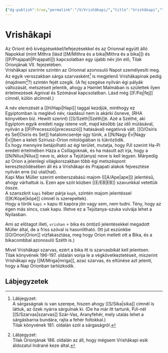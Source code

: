 ```yaml
---
{"dg-publish":true,"permalink":"/V/Vrishâkapi/","title":"Vrishâkapi","tags":["dg_uploaded"],"created":"2023-11-07T10:11","updated":"2023-11-07T10:11"}
---
```



# Vrishâkapi

Az Oriont érő kivégzésekkel/lefejezésekkel és az Orionnal együtt álló Napokkal (mint Mithra (lásd [[M/Mithra és a bika\|Mithra és a bika]]) és [[P/Prajapati\|Prajapati]]) kapcsolatban egy újabb név jön elő, Tilak Orionjának VII. fejezetében.  
Vrishâkapi szerinte szintén az Orionnal azonosuló Napot személyesíti meg. Az egyik versszakban sárga szarvasként[^1] is megjelenő Vrishâkapinak pedig (majdnem[^2]?) szintén fejét szegik. (A fej szegése nyilván égi pályák változását, metszéseit jelentik, ahogy a Hamlet Malmában is születtek ilyen értelmezések Agnival és Szómával kapcsolatban. Lásd még [[F/Fej\|fej]] címnél, külön alcímnél.)  

A név elemzését a [[H/Hapi\|Hapi]] taggal kezdjük, minthogy ez Egyiptomban is meglévő név, ráadásul nem is akárki ősneve, (RHA könyvében biz. Hewitt szerint) [[S/Széth\|Széth]]é. Azé a Széthé, aki Egyiptom egyik eredeti nagy istene volt, majd később (az idő múlásával, nyilván a [[P/Precesszió\|precesszió]] hatásával) negatívvá vált. [[O/Osiris és Set\|Osiris és Set]] hatalomcseréje úgy tűnik, a [[N/Nagy Év\|Nagy Év]]ben a keleti Szíriusz-Orion mitológiában is tükröződik.  
És hogy mennyire betájolható az égi terület, mutatja, hogy PJI szerint Ha-Pi eredeti értelmében Háza a Csillagoknak, és ha másutt azt írja, hogy a [[N/Nílus\|Nílus]] neve is, akkor a Tejút(anya) neve is kell legyen. Márpedig az Orion a jelenlegi világkorszakban több égi metszéspont kereszteződésében áll és a Vrishâkapi és Prajapati alakok fejvesztése nyilván erre (is) utal(hat).  
Kapi Max Müller szerint emberszabású majom ([[A/Ape\|ape]]) jelentésű, ahogy várhattuk is. Ezen ape szót közben [[E/EB\|EB]] szavunkkal vetettük össze.  
A szanszkrit `kapi` héber párja `koph`, szintén majom jelentéssel ([[K/Kópé\|kópé]] címnél is szerepeltek).  
Hogy a török `kapi` = kapu itt kapóra jön vagy sem, nem tudni. Tény, hogy az égen más sincs, csak kapu. Illetve ez a Tejútanya-szuka vulvája lehet a Nyilasban.  

Ami az előtagot illeti, `vrishan` = bika és öntöző jelentésekkel megadott Müller által, de a friss szóval is hasonlítható. (Itt jut eszünkbe [[O/Orion\|Orion]] vízfakasztása, meg hogy Orion mellett ott a Bika, és a bikacombbal azonosuló Széth is.)  

Mivel Vrishâkapi szarvas, ezért a bika itt is szarvasbikát kell jelentsen.  
Tilak könyvének 196-197. oldalán vonja le a végkövetkeztetéseit, miszerint Vrishâkapi egy [[M/Mriga\|mriga]], azaz szarvas, és eltűnése azt jelenti, hogy a Nap Orionban tartózkodik.  

## Lábjegyzetek

[^1]: Lábjegyzet:  
A sárgaságnak is van szerepe, hiszen ahogy [[S/Sika\|sika]] címnél is láttuk, az őzek nyárra sárgulnak ki. (De ha már itt tartunk, PJI-nél [[S/Szarvas\|szarvas]] Szár-Vas, Aranyfehér, mely utalás lehet a sárgásbarna bundára, rajta a fehér foltokkal.)  
Tilak könyvének 181. oldalán szól a sárgaságról.  

[^2]: Lábjegyzet:  
Tilak Orionjának 186. oldalán az áll, hogy mégsem Vrishâkapi esik áldozatul Indrané keze által.  